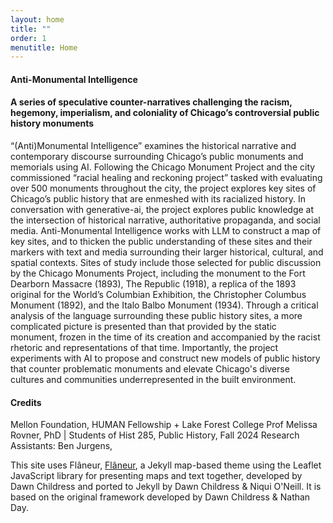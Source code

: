 ```yaml
---
layout: home
title: ""
order: 1
menutitle: Home
---
```


#### Anti-Monumental Intelligence

#### A series of speculative counter-narratives challenging the racism, hegemony, imperialism, and coloniality of Chicago’s controversial public history monuments

“(Anti)Monumental Intelligence” examines the historical narrative and contemporary discourse surrounding Chicago’s public monuments and memorials using AI. Following the Chicago Monument Project and the city commissioned “racial healing and reckoning project” tasked with evaluating over 500 monuments throughout the city, the project explores key sites of Chicago’s public history that are enmeshed with its racialized history. In conversation with generative-ai, the project explores public knowledge at the intersection of historical narrative, authoritative propaganda, and social media. Anti-Monumental Intelligence works with LLM to construct a map of key sites, and to thicken the public understanding of these sites and their markers with text and media surrounding their larger historical, cultural, and spatial contexts. Sites of study include those selected for public discussion by the Chicago Monuments Project, including the monument to the Fort Dearborn Massacre (1893), The Republic (1918), a replica of the 1893 original for the World’s Columbian Exhibition, the Christopher Columbus Monument (1892), and the Italo Balbo Monument (1934). Through a critical analysis of the language surrounding these public history sites, a more complicated picture is presented than that provided by the static monument, frozen in the time of its creation and accompanied by the racist rhetoric and representations of that time. Importantly, the project experiments with AI to propose and construct new models of public history that counter problematic monuments and elevate Chicago's diverse cultures and communities underrepresented in the built environment. 

#### Credits
Mellon Foundation, HUMAN Fellowship + Lake Forest College
Prof Melissa Rovner, PhD | Students of Hist 285, Public History, Fall 2024 
Research Assistants: Ben Jurgens,

This site uses Flâneur, [Flâneur](https://github.com/kirschbombe/flaneur), a Jekyll map-based theme using the Leaflet JavaScript library for presenting maps and text together, developed by Dawn Childress and ported to Jekyll by Dawn Childress & Niqui O'Neill. It is based on the original framework developed by Dawn Childress & Nathan Day.
